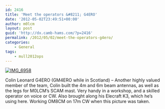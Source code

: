 ```yaml
---
id: 2416
title: 'Meet the operators &#8211; G4ERO'
date: '2012-05-02T23:49:51+00:00'
author: m0lcm
layout: post
guid: 'http://dx.camb-hams.com/?p=2416'
permalink: /2012/05/02/meet-the-operators-g4ero/
categories:
    - General
tags:
    - mull2012ops
---
```


[![IMG_6958](http://dx.camb-hams.com/wp-content/uploads/2012/05/IMG_6958_thumb.jpg "IMG_6958")](http://dx.camb-hams.com/wp-content/uploads/2012/05/IMG_6958.jpg)

Colin Leonard G4ERO (GM4ERO while in Scotland) – Another highly valued member of the team, Colin built the 4m and 6m beam antennas, as well as the legs for M0LCM’s SCAM mast. Very handy in a workshop, and a skilled operator on voice or CW. Also brought along his Elecraft K3, which he’s using here. Working OM8CM on 17m CW when this picture was taken.